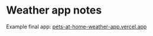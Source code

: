 # Weather app notes

Example final app: [pets-at-home-weather-app.vercel.app](https://pets-at-home-weather-app.vercel.app)
